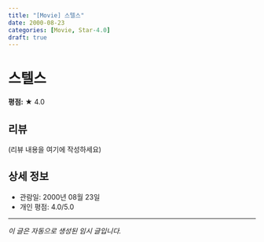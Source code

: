 ```yaml
---
title: "[Movie] 스텔스"
date: 2000-08-23
categories: [Movie, Star-4.0]
draft: true
---
```


# 스텔스

**평점:** ★ 4.0

## 리뷰

(리뷰 내용을 여기에 작성하세요)

## 상세 정보

- 관람일: 2000년 08월 23일
- 개인 평점: 4.0/5.0

---

*이 글은 자동으로 생성된 임시 글입니다.*
